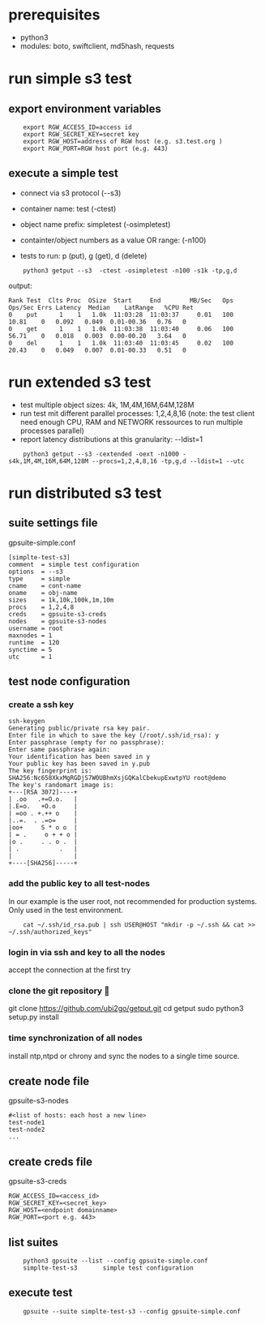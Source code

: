 # prerequisites

* python3
* modules: boto, swiftclient, md5hash, requests

# run simple s3 test


## export environment variables

```console
    export RGW_ACCESS_ID=access id
    export RGW_SECRET_KEY=secret key
    export RGW_HOST=address of RGW host (e.g. s3.test.org )
    export RGW_PORT=RGW host port (e.g. 443)
```

## execute a simple test

* connect via s3 protocol (--s3)

* container name: test (-ctest)

* object name prefix: simpletest (-osimpletest)

* containter/object numbers as a value OR range: (-n100)

* tests to run: p (put), g (get), d (delete)

```console
    python3 getput --s3  -ctest -osimpletest -n100 -s1k -tp,g,d
```

output:
```console
Rank Test  Clts Proc  OSize  Start     End        MB/Sec   Ops   Ops/Sec Errs Latency  Median    LatRange   %CPU Ret
0    put      1    1   1.0k  11:03:28  11:03:37     0.01   100     10.81    0   0.092   0.049  0.01-00.36   0.76   0
0    get      1    1   1.0k  11:03:38  11:03:40     0.06   100     56.71    0   0.018   0.003  0.00-00.20   3.64   0
0    del      1    1   1.0k  11:03:40  11:03:45     0.02   100     20.43    0   0.049   0.007  0.01-00.33   0.51   0
```

# run extended s3 test

* test multiple object sizes: 4k, 1M,4M,16M,64M,128M
* run test mit different parallel processes: 1,2,4,8,16
  (note: the test client need enough CPU, RAM and NETWORK ressources to run multiple processes parallel)
* report latency distributions at this granularity: --ldist=1 

```console
    python3 getput --s3 -cextended -oext -n1000 -s4k,1M,4M,16M,64M,128M --procs=1,2,4,8,16 -tp,g,d --ldist=1 --utc
```
# run distributed s3 test

## suite settings file

gpsuite-simple.conf

```
[simplte-test-s3]
comment  = simple test configuration
options  = --s3 
type     = simple
cname    = cont-name
oname    = obj-name
sizes    = 1k,10k,100k,1m,10m
procs    = 1,2,4,8
creds    = gpsuite-s3-creds
nodes    = gpsuite-s3-nodes
username = root
maxnodes = 1
runtime  = 120
synctime = 5
utc      = 1
```

## test node configuration

### create a ssh key
```console
ssh-keygen
Generating public/private rsa key pair.
Enter file in which to save the key (/root/.ssh/id_rsa): y
Enter passphrase (empty for no passphrase):
Enter same passphrase again:
Your identification has been saved in y
Your public key has been saved in y.pub
The key fingerprint is:
SHA256:Nc658XkxMgRGDjS7W0UBhmXsjGQKalCbekupExwtpYU root@demo
The key's randomart image is:
+---[RSA 3072]----+
| .oo   .+=O.o.   |
|.E=o.   +O.o     |
| =oo . +.++ o    |
|..=.  . .=o=     |
|oo+     S * o o  |
| = .     o + + o |
|o .     . . o .  |
| .           .   |
|                 |
+----[SHA256]-----+
```

### add the public key to all test-nodes 

In our example is the user root, not recommended for production systems. Only used in the test environment.

```console
    cat ~/.ssh/id_rsa.pub | ssh USER@HOST "mkdir -p ~/.ssh && cat >> ~/.ssh/authorized_keys"
```

### login in via ssh and key to all the nodes 

accept the connection at the first try 

### clone the git repository 

git clone https://github.com/ubi2go/getput.git
cd getput
sudo python3 setup.py install

### time synchronization of all nodes

install ntp,ntpd or chrony and sync the nodes to a single time source.

## create node file

gpsuite-s3-nodes
```
#<list of hosts: each host a new line>
test-node1
test-node2
...
```

## create creds file

gpsuite-s3-creds

```
RGW_ACCESS_ID=<access_id>
RGW_SECRET_KEY=<secret_key>
RGW_HOST=<endpoint domainname>
RGW_PORT=<port e.g. 443>
```


## list suites

```console
    python3 gpsuite --list --config gpsuite-simple.conf
    simplte-test-s3       simple test configuration
```

## execute test

```console
    gpsuite --suite simplte-test-s3 --config gpsuite-simple.conf 
```
